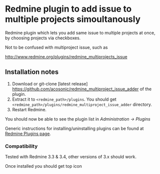 # Redmine plugin to add issue to multiple projects simoultanously

Redmine plugin which lets you add same issue to multiple projects at once,
by choosing projects via checkboxes.

Not to be confused with multiproject issue, such as

http://www.redmine.org/plugins/redmine_multiprojects_issue

Installation notes
------------------

1. Download or git-clone [latest release] https://github.com/acosonic/redmine_multiproject_issue_adder of the plugin.
2. Extract it to `<redmine_path>/plugins`. You should get `<redmine_path>/plugins/redmine_multiproject_issue_adder` directory.
3. Restart Redmine.

You should now be able to see the plugin list in _Administration -> Plugins_

Generic instructions for installing/uninstalling plugins can be found at [Redmine Plugins page](http://www.redmine.org/projects/redmine/wiki/Plugins).

### Compatibility ###

Tested with Redmine 3.3 & 3.4, other versions of 3.x should work.


Once installed you should get top icon
